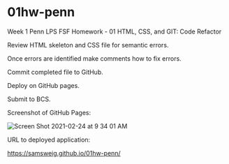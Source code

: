 # 01hw-penn
Week 1 Penn LPS FSF Homework - 01 HTML, CSS, and GIT: Code Refactor

Review HTML skeleton and CSS file for semantic errors. 

Once errors are identified make comments how to fix errors.

Commit completed file to GitHub.

Deploy on GitHub pages.

Submit to BCS.

Screenshot of GitHub Pages:

![Screen Shot 2021-02-24 at 9 34 01 AM](https://user-images.githubusercontent.com/56444674/109017657-601a5b00-7685-11eb-9342-d61c14eb89e2.png)

URL to deployed application:

https://samsweig.github.io/01hw-penn/
